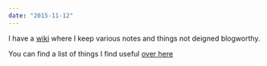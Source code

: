 ```yaml
---
date: "2015-11-12"
---
```


I have a [wiki](../wiki/) where I keep various notes and things not deigned blogworthy.

You can find a list of things I find useful [over here](endorsements/)
